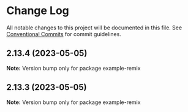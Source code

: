 # Change Log

All notable changes to this project will be documented in this file.
See [Conventional Commits](https://conventionalcommits.org) for commit guidelines.

## 2.13.4 (2023-05-05)

**Note:** Version bump only for package example-remix





## 2.13.3 (2023-05-05)

**Note:** Version bump only for package example-remix

